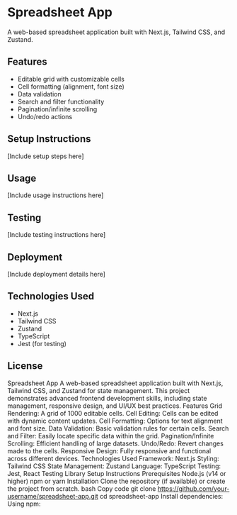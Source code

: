 # Spreadsheet App

A web-based spreadsheet application built with Next.js, Tailwind CSS, and Zustand.

## Features

- Editable grid with customizable cells
- Cell formatting (alignment, font size)
- Data validation
- Search and filter functionality
- Pagination/infinite scrolling
- Undo/redo actions

## Setup Instructions

[Include setup steps here]

## Usage

[Include usage instructions here]

## Testing

[Include testing instructions here]

## Deployment

[Include deployment details here]

## Technologies Used

- Next.js
- Tailwind CSS
- Zustand
- TypeScript
- Jest (for testing)

## License


Spreadsheet App
A web-based spreadsheet application built with Next.js, Tailwind CSS, and Zustand for state management. This project demonstrates advanced frontend development skills, including state management, responsive design, and UI/UX best practices.
Features
Grid Rendering: A grid of 1000 editable cells.
Cell Editing: Cells can be edited with dynamic content updates.
Cell Formatting: Options for text alignment and font size.
Data Validation: Basic validation rules for certain cells.
Search and Filter: Easily locate specific data within the grid.
Pagination/Infinite Scrolling: Efficient handling of large datasets.
Undo/Redo: Revert changes made to the cells.
Responsive Design: Fully responsive and functional across different devices.
Technologies Used
Framework: Next.js
Styling: Tailwind CSS
State Management: Zustand
Language: TypeScript
Testing: Jest, React Testing Library
Setup Instructions
Prerequisites
Node.js (v14 or higher)
npm or yarn
Installation
Clone the repository (if available) or create the project from scratch.
bash
Copy code
git clone https://github.com/your-username/spreadsheet-app.git cd spreadsheet-app 
Install dependencies:
Using npm:

